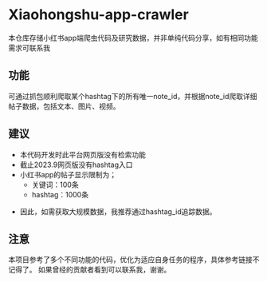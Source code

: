 # Xiaohongshu-app-crawler
本仓库存储小红书app端爬虫代码及研究数据，并非单纯代码分享，如有相同功能需求可联系我

## 功能
可通过抓包顺利爬取某个hashtag下的所有唯一note_id，并根据note_id爬取详细帖子数据，包括文本、图片、视频。

## 建议
- 本代码开发时此平台网页版没有检索功能
- 截止2023.9网页版没有hashtag入口
- 小红书app的帖子显示限制为；
  - 关键词：100条
  - hashtag：1000条

* 因此，如需获取大规模数据，我推荐通过hashtag_id追踪数据。

## 注意
本项目参考了多个不同功能的代码，优化为适应自身任务的程序，具体参考链接不记得了。
如果曾经的贡献者看到可以联系我，谢谢。
